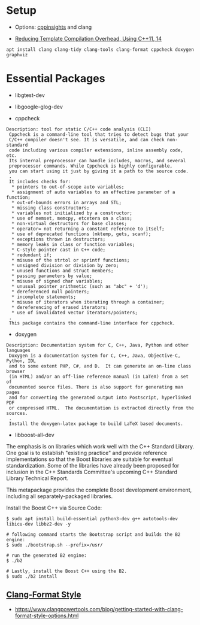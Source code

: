 # Setup

* Options: [cppinsights](https://cppinsights.io/) and clang

* [Reducing Template Compilation Overhead, Using C++11, 14](https://www.youtube.com/watch?v=TyiiNVA1syk)


```
apt install clang clang-tidy clang-tools clang-format cppcheck doxygen graphviz
```

# Essential Packages

* libgtest-dev
* libgoogle-glog-dev

* cppcheck
```
Description: tool for static C/C++ code analysis (CLI)
 Cppcheck is a command-line tool that tries to detect bugs that your
 C/C++ compiler doesn't see. It is versatile, and can check non-standard
 code including various compiler extensions, inline assembly code, etc.
 Its internal preprocessor can handle includes, macros, and several
 preprocessor commands. While Cppcheck is highly configurable,
 you can start using it just by giving it a path to the source code.
 .
 It includes checks for:
  * pointers to out-of-scope auto variables;
  * assignment of auto variables to an effective parameter of a function;
  * out-of-bounds errors in arrays and STL;
  * missing class constructors;
  * variables not initialized by a constructor;
  * use of memset, memcpy, etcetera on a class;
  * non-virtual destructors for base classes;
  * operator= not returning a constant reference to itself;
  * use of deprecated functions (mktemp, gets, scanf);
  * exceptions thrown in destructors;
  * memory leaks in class or function variables;
  * C-style pointer cast in C++ code;
  * redundant if;
  * misuse of the strtol or sprintf functions;
  * unsigned division or division by zero;
  * unused functions and struct members;
  * passing parameters by value;
  * misuse of signed char variables;
  * unusual pointer arithmetic (such as "abc" + 'd');
  * dereferenced null pointers;
  * incomplete statements;
  * misuse of iterators when iterating through a container;
  * dereferencing of erased iterators;
  * use of invalidated vector iterators/pointers;
 .
 This package contains the command-line interface for cppcheck.
```
* doxygen
```
Description: Documentation system for C, C++, Java, Python and other languages
 Doxygen is a documentation system for C, C++, Java, Objective-C, Python, IDL
 and to some extent PHP, C#, and D.  It can generate an on-line class browser
 (in HTML) and/or an off-line reference manual (in LaTeX) from a set of
 documented source files. There is also support for generating man pages
 and for converting the generated output into Postscript, hyperlinked PDF
 or compressed HTML.  The documentation is extracted directly from the sources.
 .
 Install the doxygen-latex package to build LaTeX based documents.
```

* libboost-all-dev

The emphasis is on libraries which work well with the C++ Standard Library.
One goal is to establish "existing practice" and provide reference implementations so that the Boost libraries are suitable for eventual standardization. 
Some of the libraries have already been proposed for inclusion in the C++ Standards Committee's upcoming C++ Standard Library Technical Report.

This metapackage provides the complete Boost development environment, including all separately-packaged libraries.

Install the Boost C++ via Source Code:
```
$ sudo apt install build-essential python3-dev g++ autotools-dev libicu-dev libbz2-dev -y

# following command starts the Bootstrap script and builds the B2 engine:
$ sudo ./bootstrap.sh --prefix=/usr/

# run the generated B2 engine:
$ ./b2

# Lastly, install the Boost C++ using the B2.
$ sudo ./b2 install
```

## [Clang-Format Style](https://clang.llvm.org/docs/ClangFormatStyleOptions.html)
* https://www.clangpowertools.com/blog/getting-started-with-clang-format-style-options.html


